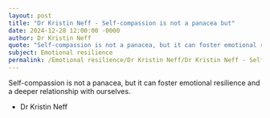 ```yaml
---
layout: post
title: "Dr Kristin Neff - Self-compassion is not a panacea but"
date: 2024-12-28 12:00:00 -0000
author: Dr Kristin Neff
quote: "Self-compassion is not a panacea, but it can foster emotional resilience and a deeper relationship with ourselves."
subject: Emotional resilience
permalink: /Emotional resilience/Dr Kristin Neff/Dr Kristin Neff - Self-compassion is not a panacea but
---
```


Self-compassion is not a panacea, but it can foster emotional resilience and a deeper relationship with ourselves.

- Dr Kristin Neff
